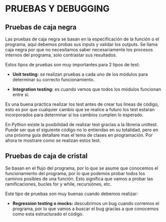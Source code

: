 # PRUEBAS Y DEBUGGING

## Pruebas de caja negra

Las pruebas de caja negra se basan en la especificación de la función o el programa, aquí debemos probas sus inputs y validar los outputs. Se llama caja negra por que no necesitamos saber necesariamente los procesos internos del programa, solo contrastar sus resultados.

Estos tipos de pruebas son muy importantes para 2 tipos de test:

- **Unit testing:** se realizan pruebas a cada uno de los módulos para determinar su correcto funcionamiento.

- **Integration testing:** es cuando vemos que todos los módulos funcionan entre sí.

Es una buena práctica realizar los test antes de crear tus lineas de código, esto es por que cualquier cambio que se realice a futuro los test estaran incorporados para determinar si los cambios cumplen lo esperado.

En Python existe la posibilidad de realizar test gracias a la libreria unittest. Puede ser que el siguiente código no lo entiendas en su totalidad, pero en una próxima guía detallare mas el tema de clases en programación. Por ahora te mostrare como se realizan estos test.

## Pruebas de caja de cristal

Se basan en el flujo del programa, por lo que se asume que conocemos el funcionamiento del programa, por lo que podemos probar todos los caminos posibles de una función. Esto significa que vamos a probar las ramificaciones, bucles for y while, recursiónes, etc.

Este tipo de pruebas son muy buenas cuando debemos realizar:

- **Regression testing o mocks:** descubrimos un bug cuando corremos el programa, por lo que vamos a buscar el bug gracias a que conocemos como esta estructurado el código.